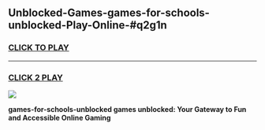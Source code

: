 
## Unblocked-Games-games-for-schools-unblocked-Play-Online-#q2g1n
<h3>
<a href="https://premium.freeplayer.one?title=games-for-schools-unblocked&ref=27F">CLICK TO PLAY</a></h3>
<hr>

<h3>
<a href="https://premium.freeplayer.one?title=games-for-schools-unblocked&ref=27F">CLICK 2 PLAY</a>
  
</h3>

<a href="https://premium.freeplayer.one?title=games-for-schools-unblocked&ref=27F"><img src="https://clearcache.store/games.png"></a>


**games-for-schools-unblocked games unblocked: Your Gateway to Fun and Accessible Online Gaming**
